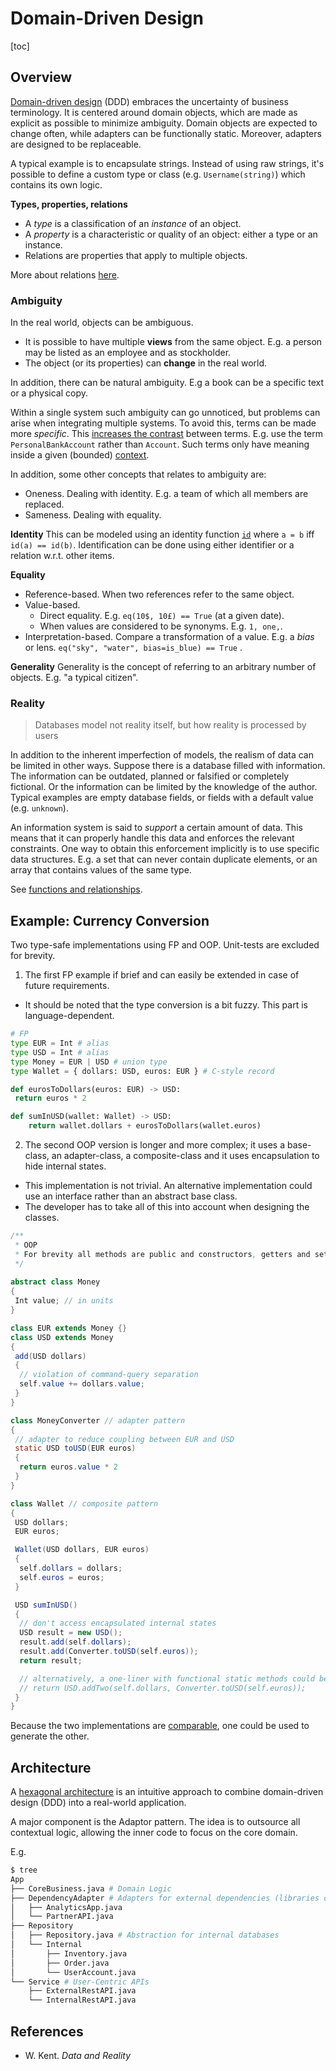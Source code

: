 # Domain-Driven Design

[toc]

## Overview

[Domain-driven design](https://en.wikipedia.org/wiki/Domain-driven_design) (DDD) embraces the uncertainty of business terminology. It is centered around domain objects, which are made as explicit as possible to minimize ambiguity. Domain objects are expected to change often, while adapters can be functionally static. Moreover, adapters are designed to be replaceable.

A typical example is to encapsulate strings. Instead of using raw strings, it's possible to define a custom type or class (e.g. `Username(string)`) which contains its own logic.



**Types, properties, relations**

- A *type* is a classification of an *instance* of an object.
- A *property* is a characteristic or quality of an object: either a type or an instance.
- Relations are properties that apply to multiple objects.

More about relations [here](functions-relations.md).



### Ambiguity

In the real world, objects can be ambiguous.

- It is possible to have multiple **views** from the same object.  E.g. a person may be listed as an employee and as stockholder.
- The object (or its properties) can **change** in the real world.

In addition, there can be natural ambiguity. E.g a book can be a specific text or a physical copy.

Within a single system such ambiguity can go unnoticed, but problems can arise when integrating multiple systems. To avoid this, terms can be made more *specific*. This [increases the contrast](https://twitter.com/jarango/status/1562791028167299079) between terms. E.g. use the term `PersonalBankAccount` rather than `Account`. Such terms only have meaning inside a given (bounded) [context](https://www.martinfowler.com/bliki/BoundedContext.html).

In addition, some other concepts that relates to ambiguity are:

- Oneness. Dealing with identity. E.g. a team of which all members are replaced.
- Sameness. Dealing with equality.

**Identity**
This can be modeled using an identity function [`id`](https://docs.python.org/3.8/library/functions.html#id) where  `a = b` iff `id(a) == id(b)`. Identification can be done using either identifier or a relation w.r.t. other items.

**Equality**

- Reference-based. When two references refer to the same object.
- Value-based.
  - Direct equality. E.g. `eq(10$, 10£) == True`  (at a given date).
  - When values are considered to be synonyms. E.g. `1, one,`.
- Interpretation-based. Compare a transformation of a value.  E.g. a *bias* or lens. `eq("sky", "water", bias=is_blue) == True` .

**Generality**
Generality is the concept of referring to an arbitrary number of objects. E.g. "a typical citizen".

### Reality

> Databases model not reality itself, but how reality is processed by users

In addition to the inherent imperfection of models, the realism of data can be limited in other ways. Suppose there is a database filled with information. The information can be outdated, planned or falsified or completely fictional. Or the information can be limited by the knowledge of the author. Typical examples are empty database fields, or fields with a default value (e.g. `unknown`).

An information system is said to *support* a certain amount of data. This means that it can properly handle this data and enforces the relevant constraints. One way to obtain this enforcement implicitly is to use specific data structures. E.g. a set that can never contain duplicate elements, or an array that contains values of the same type.

See [functions and relationships](./functions-relations.md).

## Example: Currency Conversion

Two type-safe implementations using FP and OOP.
Unit-tests are excluded for brevity.

1. The first FP example if brief and can easily be extended in case of future requirements.

- It should be noted that the type conversion is a bit fuzzy. This part is language-dependent.

```python
# FP
type EUR = Int # alias
type USD = Int # alias
type Money = EUR | USD # union type
type Wallet = { dollars: USD, euros: EUR } # C-style record

def eurosToDollars(euros: EUR) -> USD:
 return euros * 2

def sumInUSD(wallet: Wallet) -> USD:
    return wallet.dollars + eurosToDollars(wallet.euros)
```

2. The second OOP version is longer and more complex;
 it uses a base-class, an adapter-class, a composite-class and it uses encapsulation to hide internal states.

- This implementation is not trivial. An alternative implementation could use an interface rather than an abstract base class.
- The developer has to take all of this into account when designing the classes.

```java
/**
 * OOP
 * For brevity all methods are public and constructors, getters and setters are omitted.
 */
 
abstract class Money
{
 Int value; // in units
}

class EUR extends Money {}
class USD extends Money
{
 add(USD dollars)
 {
  // violation of command-query separation
  self.value += dollars.value;
 }
}

class MoneyConverter // adapter pattern
{
 // adapter to reduce coupling between EUR and USD
 static USD toUSD(EUR euros) 
 {
  return euros.value * 2
 }
}

class Wallet // composite pattern
{
 USD dollars;
 EUR euros;

 Wallet(USD dollars, EUR euros) 
 {
  self.dollars = dollars;
  self.euros = euros;
 }

 USD sumInUSD() 
 { 
  // don't access encapsulated internal states
  USD result = new USD();
  result.add(self.dollars);
  result.add(Converter.toUSD(self.euros));
  return result;

  // alternatively, a one-liner with functional static methods could be used
  // return USD.addTwo(self.dollars, Converter.toUSD(self.euros));
 }
}
```

Because the two implementations are [comparable](https://en.wikipedia.org/wiki/Isomorphism), one could be used to generate the other.

## Architecture

A  [hexagonal architecture](https://en.wikipedia.org/wiki/Hexagonal_architecture_(software)) is an intuitive approach to combine domain-driven design (DDD) into a real-world application.

A major component is the Adaptor pattern. The idea is to outsource all contextual logic, allowing the inner code to focus on the core domain.

E.g.

```sh
$ tree
App
├── CoreBusiness.java # Domain Logic
├── DependencyAdapter # Adapters for external dependencies (libraries or APIs)
│   ├── AnalyticsApp.java
│   └── PartnerAPI.java
├── Repository
│   ├── Repository.java # Abstraction for internal databases
│   └── Internal
│       ├── Inventory.java
│       ├── Order.java
│       └── UserAccount.java
└── Service # User-Centric APIs
    ├── ExternalRestAPI.java
    └── InternalRestAPI.java
```

## References

- W. Kent. *Data and Reality*
